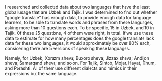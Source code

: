 I researched and collected data about two languages that have the least global usage that are Uzbek and Tajik. I was determined to find out whether “google translate” has enough data, to provide enough data for language learners, to be able to translate words and phrases from these languages, asking more than 10 questions each. To be specific, 15 in Uzbek, and 10 in Tajik. Of these 25 questions, 4 of them were right, in total. If we use these data to estimate for how many percentages does the google translate lack data for these two languages, it would approximately be over 80% each, considering there are 5 versions of speaking these languages.  


Namely, for Uzbek, Xorazm sheva; Buxoro sheva; Jizzax sheva; Andijon sheva; Samarqand sheva; and so on. For Tajik, Sintob, Mojar, Hayat, Ohum, and Porashti. All of them use different dialects and mimics in their expressions but the same language.
